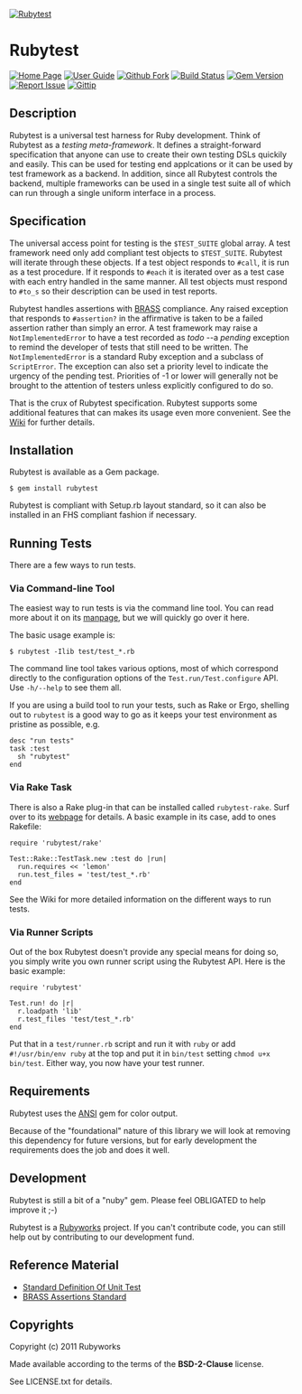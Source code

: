 [![Rubytest](http://rubyworks.github.io/rubytest/assets/images/test_pattern.jpg)](http://rubyworks.github.io/rubytest)

# Rubytest

[![Home Page](http://img.shields.io/badge/home-page-blue.svg?style=flat)](http://rubyworks.github.io/rubytest)
[![User Guide](http://img.shields.io/badge/user-guide-blue.svg?style=flat)](http://wiki.github.com/rubyworks/rubytest)
[![Github Fork](http://img.shields.io/badge/github-fork-blue.svg?style=flat)](http://http://github.com/rubyworks/rubytest)
[![Build Status](http://img.shields.io/travis/rubyworks/rubytest.svg?style=flat)](http://travis-ci.org/rubyworks/rubytest)
[![Gem Version](http://img.shields.io/gem/v/rubytest.svg?style=flat)](http://rubygems.org/gem/rubytest)
[![Report Issue](http://img.shields.io/github/issues/rubyworks/rubytest.svg?style=flat)](http://github.com/rubyworks/rubytest/issues)
[![Gittip](http://img.shields.io/badge/gittip-$1/wk-green.svg?style=flat)](https://www.gittip.com/on/github/rubyworks/)


## Description

Rubytest is a universal test harness for Ruby development. Think
of Rubytest as a *testing meta-framework*. It defines a straight-forward
specification that anyone can use to create their own testing DSLs 
quickily and easily. This can be used for testing end applcations or it
can be used by test framework as a backend.
In addition, since all Rubytest controls the backend, multiple frameworks
can be used in a single test suite all of which can run through a single
uniform interface in a process.


## Specification

The universal access point for testing is the `$TEST_SUITE` global array. A test
framework need only add compliant test objects to `$TEST_SUITE`. 
Rubytest will iterate through these objects. If a test object responds to
`#call`, it is run as a test procedure. If it responds to `#each` it is iterated
over as a test case with each entry handled in the same manner. All test 
objects must respond to `#to_s` so their description can be used in test
reports.

Rubytest handles assertions with [BRASS](http://rubyworks.github.com/brass)
compliance. Any raised exception that responds to `#assertion?` in the
affirmative is taken to be a failed assertion rather than simply an error. 
A test framework may raise a `NotImplementedError` to have a test recorded
as *todo* --a _pending_ exception to remind the developer of tests that still
need to be written. The `NotImplementedError` is a standard Ruby exception
and a subclass of `ScriptError`. The exception can also set a priority level
to indicate the urgency of the pending test. Priorities of -1 or lower
will generally not be brought to the attention of testers unless explicitly 
configured to do so.

That is the crux of Rubytest specification. Rubytest supports some
additional features that can makes its usage even more convenient.
See the [Wiki](http://github.com/rubyworks/test/wiki) for further details.


## Installation

Rubytest is available as a Gem package.

    $ gem install rubytest

Rubytest is compliant with Setup.rb layout standard, so it can
also be installed in an FHS compliant fashion if necessary.


## Running Tests

There are a few ways to run tests. 

### Via Command-line Tool

The easiest way to run tests is via the command line tool. You can read more about
it on its [manpage](http://rubyworks.github.com/rubytest/man/rubytest.1.html),
but we will quickly go over it here. 

The basic usage example is:

    $ rubytest -Ilib test/test_*.rb

The command line tool takes various options, most of which correspond directly
to the configuration options of the `Test.run/Test.configure` API. Use
`-h/--help` to see them all.

If you are using a build tool to run your tests, such as Rake or Ergo, shelling
out to `rubytest` is a good way to go as it keeps your test environment as 
pristine as possible, e.g.

    desc "run tests"
    task :test
      sh "rubytest"
    end

### Via Rake Task

There is also a Rake plug-in that can be installed called `rubytest-rake`.
Surf over to its [webpage](http://rubyworks.github.com/rubytest-rake) for details.
A basic example in its case, add to ones Rakefile:

    require 'rubytest/rake'

    Test::Rake::TestTask.new :test do |run|
      run.requires << 'lemon'
      run.test_files = 'test/test_*.rb'
    end

See the Wiki for more detailed information on the different ways to run tests.

### Via Runner Scripts

Out of the box Rubytest doesn't provide any special means for doing so,
you simply write you own runner script using the Rubytest API.
Here is the basic example:

    require 'rubytest'

    Test.run! do |r|
      r.loadpath 'lib'
      r.test_files 'test/test_*.rb'
    end

Put that in a `test/runner.rb` script and run it with `ruby` or
add `#!/usr/bin/env ruby` at the top and put it in `bin/test`
setting `chmod u+x bin/test`. Either way, you now have your test
runner.


## Requirements

Rubytest uses the [ANSI](http://rubyworks.github.com/ansi) gem for color output.

Because of the "foundational" nature of this library we will look at removing
this dependency for future versions, but for early development the 
requirements does the job and does it well.


## Development

Rubytest is still a bit of a "nuby" gem. Please feel OBLIGATED to help improve it ;-)

Rubytest is a [Rubyworks](http://rubyworks.github.com) project. If you can't
contribute code, you can still help out by contributing to our development fund.


## Reference Material

* [Standard Definition Of Unit Test](http://c2.com/cgi/wiki?StandardDefinitionOfUnitTest)
* [BRASS Assertions Standard](http:rubyworks.github.com/brass)


## Copyrights

Copyright (c) 2011 Rubyworks

Made available according to the terms of the <b>BSD-2-Clause</b> license.

See LICENSE.txt for details.

